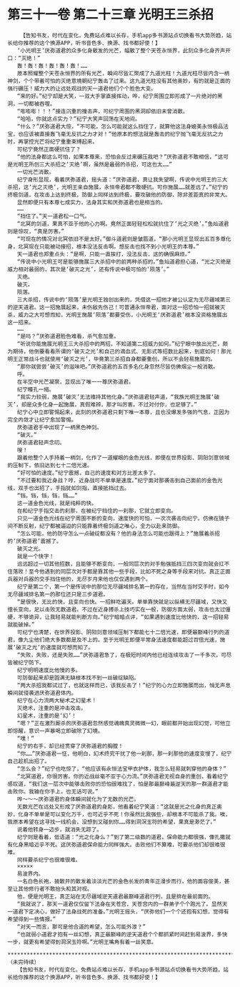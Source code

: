 # 第三十一卷 第二十三章 光明王三杀招
        【告知书友，时代在变化，免费站点难以长存，手机app多书源站点切换看书大势所趋，站长给你推荐的这个换源APP，听书音色多、换源、找书都好使！】
       ‘小光明王’厌弥道君的众多化身散发的光芒，幅散了整个天苍永恒界，此刻众多化身齐声开口：“灭绝！”
       轰！轰！轰！轰！轰！轰！……
       原本照耀整个天苍永恒界的所有光芒，瞬间尽皆汇聚成了九道光柱！九道光柱尽皆内含一柄神剑，个个带着可怕的灭绝意境朝纪宁轰击了过来。这九道光柱没有其他奥妙，有的就是正面的强行碾压！威力大的让远处观战的天一道君他们个个脸色大变。
       “来的好。”纪宁却是大笑，一双大手掌直接挥动，哗，纪宁周围立即形成了一片绝对的黑洞，一切都被吞噬。
       “嘭嘭嘭！！！”接连沉重的撞击声，可纪宁周围的黑洞却依旧未曾消散。
       “哈哈，你就这点实力？”纪宁大笑声回荡在天地间。
       “什么？”厌弥道君大惊，“不可能，怎么可能就这么挡住了，就算他这法身媲美永恒极品法宝，也应该被直接轰飞毫无反抗之力才对！”他原本的想法就是轰击的纪宁抛飞毫无反抗之力时，再掌控光芒将纪宁重重束缚起来。
       可纪宁竟然正面硬抗住了？
       “他的法身都这么可怕，如果本尊来，恐怕会反过来碾压我吧？”厌弥道君不敢相信，“这可是光明王所创三大杀招之‘灭绝’啊，虽然是最弱的杀招，可这也太……”
       一切光芒消散。
       纪宁身形显现，看着厌弥道君，摇头道：“厌弥道君，真让我失望啊，传说中光明王的三大杀招，这‘光之灭绝’，光明王亲自施展，永恒帝君都不敢硬抗。可你施展……就差远了。”纪宁的终极剑道，在攻击上达到终极，防御上同样达到终极，要攻破他的防御，除非差距真的非常大。
       显然即便只有本尊七成实力，法身其实和厌弥道君也是相当的。
       ……
       “挡住了。”天一道君松一口气。
       “北冥的剑道，果真不亚于他的心力啊。竟然正面轻轻松松就抗住了‘光之灭绝’。”鱼灿道君则是惊叹，“真是厉害。”
       “可现在的情况对北冥依旧不是太好。”御斗道君则是皱眉道，“那小光明王显现出五百多尊化身，北冥现在只能被动接招，根本没法反击啊。想反击也找不到小光明王的本尊。”
       天一道君也郑重点头：“是啊，只能一直挨打，没法反击，这的确很麻烦。”
       “传说中小光明王可是能够施展三大杀招中的前两种杀招的。”鱼灿道君担心道，“光之灭绝是威力相对最弱的，其次是‘破灭之光’，还有传说中极可怕的‘陨落’。”
       灭绝。
       破灭。
       陨落。
       三大杀招，传说中的‘陨落’是光明王独创出来的，凭借这一招他才被公认定为无尽疆域第三的逆天道君。这一招施展起来，未伤敌先伤己！可普通永恒帝君，面对这一招恐怕一招就被灭杀，威力之大可想而知，光明王施展‘陨落’都要受伤，小光明王‘厌弥道君’根本没资格施展出这一招来。
       ……
       “是吗？”厌弥道君脸色难看，杀气愈加重。
       “听说你能施展光明王三大杀招中的两招，不知道第二招威力如何。”纪宁眼中放出光芒，颇为期待，他倒要看看所谓的‘破灭之光’和自己的滴血式、无影式等招数比起来，到底如何！那光明王正常战斗也就使用‘破灭之光’，毕竟第三杀招自身都要重创，所以不会轻易施展的。
       “那你就尝尝‘破灭’的滋味吧。”厌弥道君的五百多名化身忽然尽皆仿佛烟尘一般消散。
       呼。
       在半空中光芒凝聚，显现出了唯一一尊厌弥道君。
       纪宁瞳孔一缩。
       “我实力较弱，施展‘破灭’无法维持其他化身。”厌弥道君轻声道，“我族光明王施展‘破灭’，却是众多化身一起施展，真假难辨，那才叫厉害。不过对付你，也足够了。”
       纪宁心中立即警惕起来，此刻的厌弥道君只剩下唯一本尊，且也没爆发多强的气息，正因为完全内敛才让纪宁愈加警惕。
       厌弥道君手中出现了一柄黑色神剑。
       “破灭。”
       厌弥道君轻声念叨。
       嗖！
       跟着他整个人手持着一柄剑，化作了一道耀眼的金色光线，即便在世界投影、阴阳剑意领域的压制下，依旧达到七十二倍光速。
       “好可怕的速度。”纪宁震撼，自己的速度和对方比差太多了。
       “不过要和我近身战？哼，近身战可不单单是速度。”纪宁面对那袭击到自己面前的金色光线，双手也出招了，手指犹如剑指，直接抵挡过去。
       “铛，铛，铛，铛，铛……”
       这一道金色光线，就是纯粹的快。
       在和纪宁手指交击的刹那，在被纪宁挡住的一刹那，它就立即变向。
       只见一道金色光线在纪宁周围不断的变向，速度快的可怕，一次次袭击向纪宁。仿佛在镜子间不断反射，纪宁都被逼迫的只能靠着终极剑道之唯心，全力以赴来防御。
       “怎么可能，他的防守怎么一点破绽都没有？他的身法怎么可能也跟得上？”施展着杀招的‘厌弥道君’震撼了。
       破灭之光。
       就是一个快字！
       远远超过一切其他招数，且能够不断变向，一般同层次的对手勉强抵挡三四次变向就会扛不住落败！至今他遇到的同层次对手都是靠其他一些手段，比如不死之身等手段来对抗。真正正面兵器对兵器的交手挡住他的，无尽岁月来他也仅仅遇到两个。
       纪宁是第二个，第一个是传说中的那位无尽疆域排名第一的存在，当然在当时交手时，如今无尽疆域排名第一的那位还只是三步道君。
       “是很快，无比的快，且变向也快。一招鲜吃遍天。单单靠快就足以纵横无尽疆域，又快又擅长变向，足以击败无数道君。不过在近身搏杀上技巧实在一般，防御方面太弱，攻击也太过僵硬，不够诡异，让我轻易就能判断方向。”纪宁暗暗点评，“如果遇到速度比他快的，这一招轻易就能破掉。”
       可纪宁也清楚，在世界投影、阴阳剑意领域压制下都能七十二倍光速，即便最巅峰行列的道君，像九尘他们绝大多数都是及不上的。至于光明王即便平常身法速度都能超过百倍光速，施展‘破灭之光’的速度就可想而知了。
       “失败，失败，还是失败……”厌弥道君急了，在极短时间内他已经连续攻击了一千多次，可尽皆被纪宁防下。
       纪宁明明速度比他慢的多。
       可防御起来却是圆满无缺根本找不到一丝破绽缺陷。
       “两大杀招我都试过了，也就这样而已，该我反击了！”纪宁的心力立即施展而出，悄无声息瞬间就侵袭进厌弥道君体内。
       纪宁在心力流两大秘术之幻星术！
       灭绝术，注重的是冲击攻击。
       幻星术，注重的是‘幻’！
       “嗯？”正在激烈厮杀的厌弥道君忽然感觉魂魄真灵微微一幻，眼前都开始出现幻觉，可他立即惊醒，意识一声暴喝立即破除了幻境。
       “噗！”
       纪宁的右手，却已经贯穿了厌弥道君的胸膛！
       “你……”厌弥道君一怔，他明白，幻术终究干扰了他一刹那，那一刹那他的速度变慢了，纪宁自己趁机出招了。
       “怎么会？”纪宁也吃惊了，“他应该有永恒法宝甲衣护体，我怎么轻易就刺穿他的身体？”
       “北冥道君，你很厉害。你的近战丝毫不亚于心力流。”厌弥道君无视自身的重创，看着纪宁感叹道，“我们这一层次中能够击败你的恐怕很难找了，怕是那最巅峰最逆天的那一群道君才能击败你。我输在你手上，也无话可说。”
       哗～～～厌弥道君的身体瞬间就化为了无数的光芒。
       无数光芒在远处又形成了厌弥道君的身影，他看着纪宁笑道：“这就是光之化身的真正奥妙，化身不单单是可以变化万千，也可近乎不死！你虽然比我强些，却根本不可能杀了我。唉，我原本希望在这寻找一线机会，没想到又碰到你……得到洞溟玉符的希望，果真是渺茫了。”
       说着他转身一迈步，就消失无踪了。
       纪宁则是看着，低语道：“光之化身么？”到了第二级数的道君，保命能力都很强，像孔撒就有化身黑暗近乎不死。这厌弥道君保命能力同样强大。击败他们不算难，可要杀他们却很难很难。
       同样要杀纪宁也很难很难。
       ×××××
       易波界内。
       一名白色长袍，披散开的散发着淡淡光芒的金色长发的青年正漫步而行，他的面容俊美，甚至让其他修行者不敢抬头和其对视。
       他，便是光明王，真正站在无尽疆域逆天道君最巅峰道君行列，且是排在最前面的。
       “我就说了，那天一道君仅仅留下法身在天苍宫，天苍宫内的一群弟子个个跑光了。显然天一道君下定决心，做好了法身战死的准备。”光明王摇头，“厌弥他们一个个还抱有幻想，觉得有希望得到一些情报。”
       “对天一而言，那可是他合道的希望，怎么可能外泄？”
       “也就弱小道君才抱有一丝幻想，真正最巅峰的逆天道君个个都抓紧时间赶到易波界，多快一步，就更有希望得到洞溟玉符啊。”光明王嘴角有着一丝笑意。
       *******************************************************************************************************************************************************************************************************************************************************（未完待续）
       【告知书友，时代在变化，免费站点难以长存，手机app多书源站点切换看书大势所趋，站长给你推荐的这个换源APP，听书音色多、换源、找书都好使！】